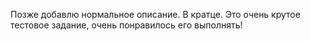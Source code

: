 Позже добавлю нормальное описание. В кратце. Это очень крутое тестовое задание, очень понравилось его выполнять!